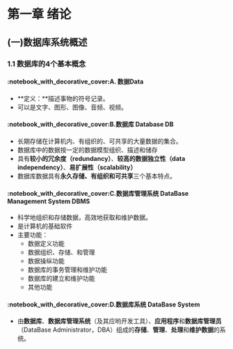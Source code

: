 # 第一章 绪论



## (一)数据库系统概述



### 1.1 数据库的4个基本概念

#### :notebook\_with\_decorative\_cover:A. 数据Data

* **定义：**描述事物的符号记录。
* 可以是文字、图形、图像、音频、视频。

#### :notebook\_with\_decorative\_cover:B.数据库 Database DB

* 长期存储在计算机内、有组织的、可共享的大量数据的集合。
* 数据库中的数据按一定的数据模型组织、描述和储存
* 具有**较小的冗余度（redundancy）**、**较高的数据独立性（data independency）**、**易扩展性（scalability）**
* 数据库数据具有**永久存储、有组织和可共享**三个基本特点。

#### :notebook\_with\_decorative\_cover:C.数据库管理系统 DataBase Management System DBMS

* 科学地组织和存储数据，高效地获取和维护数据。
* 是计算机的基础软件
* 主要功能：
  * 数据定义功能
  * 数据组织、存储、和管理
  * 数据操纵功能
  * 数据库的事务管理和维护功能
  * 数据库的建立和维护功能
  * 其他功能

#### :notebook\_with\_decorative\_cover:D.数据库系统 DataBase System

* 由**数据库**、**数据库管理系统**（及其应哟开发工具）、**应用程序**和**数据库管理员**（DataBase Administrator，DBA）组成的**存储**、**管理**、**处理**和**维护数据**的系统。
